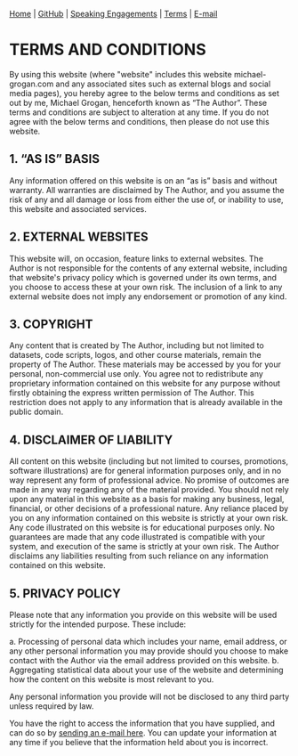 [Home](https://mgcodesandstats.github.io/) |
[GitHub](https://github.com/mgcodesandstats) |
[Speaking Engagements](https://mgcodesandstats.github.io/speaking-engagements/) |
[Terms](https://mgcodesandstats.github.io/terms/) |
[E-mail](mailto:contact@michael-grogan.com)

# TERMS AND CONDITIONS

By using this website (where "website" includes this website michael-grogan.com and any associated sites such as external blogs and social media pages), you hereby agree to the below terms and conditions as set out by me, Michael Grogan, henceforth known as “The Author”. These terms and conditions are subject to alteration at any time. If you do not agree with the below terms and conditions, then please do not use this website.

## 1. “AS IS” BASIS

Any information offered on this website is on an “as is” basis and without warranty. All warranties are disclaimed by The Author, and you assume the risk of any and all damage or loss from either the use of, or inability to use, this website and associated services.

## 2. EXTERNAL WEBSITES

This website will, on occasion, feature links to external websites. The Author is not responsible for the contents of any external website, including that website's privacy policy which is governed under its own terms, and you choose to access these at your own risk. The inclusion of a link to any external website does not imply any endorsement or promotion of any kind.

## 3. COPYRIGHT

Any content that is created by The Author, including but not limited to datasets, code scripts, logos, and other course materials, remain the property of The Author. These materials may be accessed by you for your personal, non-commercial use only. You agree not to redistribute any proprietary information contained on this website for any purpose without firstly obtaining the express written permission of The Author. This restriction does not apply to any information that is already available in the public domain.

## 4. DISCLAIMER OF LIABILITY

All content on this website (including but not limited to courses, promotions, software illustrations) are for general information purposes only, and in no way represent any form of professional advice. No promise of outcomes are made in any way regarding any of the material provided. You should not rely upon any material in this website as a basis for making any business, legal, financial, or other decisions of a professional nature. Any reliance placed by you on any information contained on this website is strictly at your own risk. Any code illustrated on this website is for educational purposes only. No guarantees are made that any code illustrated is compatible with your system, and execution of the same is strictly at your own risk. The Author disclaims any liabilities resulting from such reliance on any information contained on this website.

## 5. PRIVACY POLICY

Please note that any information you provide on this website will be used strictly for the intended purpose. These include:

a. Processing of personal data which includes your name, email address, or any other personal information you may provide should you choose to make contact with the Author via the email address provided on this website.
b. Aggregating statistical data about your use of the website and determining how the content on this website is most relevant to you.

Any personal information you provide will not be disclosed to any third party unless required by law.

You have the right to access the information that you have supplied, and can do so by [sending an e-mail here](mailto:contact@michael-grogan.com). You can update your information at any time if you believe that the information held about you is incorrect.